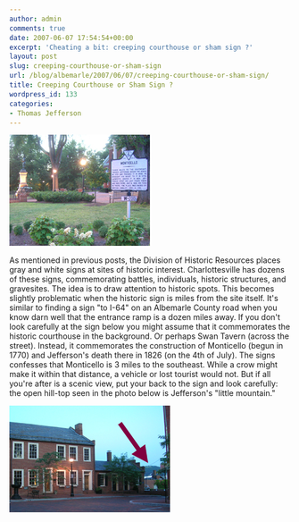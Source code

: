```yaml
---
author: admin
comments: true
date: 2007-06-07 17:54:54+00:00
excerpt: 'Cheating a bit: creeping courthouse or sham sign ?'
layout: post
slug: creeping-courthouse-or-sham-sign
url: /blog/albemarle/2007/06/07/creeping-courthouse-or-sham-sign/
title: Creeping Courthouse or Sham Sign ?
wordpress_id: 133
categories:
- Thomas Jefferson
---
```




![Historic Sign at the Charlottesville Courthouse](/wp-content/uploads/2007/06/monticellosign1.jpg)

As mentioned in previous posts, the Division of Historic Resources places gray and white signs at sites of historic interest. Charlottesville has dozens of these signs, commemorating battles, individuals,  historic structures, and gravesites. The idea is to draw attention to historic spots. This becomes slightly problematic when the historic sign is miles from the site itself. It's similar to finding a sign "to I-64" on an Albemarle County road when you know darn well that the entrance ramp is a dozen miles away. If you don't look carefully at the sign below you might assume that it commemorates the historic courthouse in the background. Or perhaps Swan Tavern (across the street). Instead, it commemorates the construction of Monticello (begun in 1770) and Jefferson's death there in 1826 (on the 4th of July). The signs confesses that Monticello is 3 miles to the southeast. While a crow might make it within that distance, a vehicle or lost tourist would not. But if all you're after is a scenic view, put your back to the sign and look carefully: the open hill-top seen in the photo below is Jefferson's "little mountain."

![Monticello: â€œ3 miles to the southeastâ€](/wp-content/uploads/2007/06/monticellosign2.jpg)


